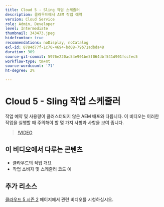 ```yaml
---
title: Cloud 5 - Sling 작업 스케줄러
description: 클라우드에서 AEM 작업 예약
version: Cloud Service
role: Admin, Developer
level: Intermediate
thumbnail: 343473.jpeg
hidefromtoc: true
recommendations: noDisplay, noCatalog
exl-id: 8784d77f-1c70-4694-bd08-79b71adbda48
duration: 309
source-git-commit: 5976e220ac54e901be5f064dbf541d901fccfec5
workflow-type: tm+mt
source-wordcount: '71'
ht-degree: 2%

---
```


# Cloud 5 - Sling 작업 스케줄러

작업 예약 및 사용량이 클러스터되지 않은 AEM 배포와 다릅니다. 이 비디오는 이러한 작업을 실행할 때 주의해야 할 몇 가지 사항과 사항을 보여 줍니다.

>[!VIDEO](https://video.tv.adobe.com/v/343473?quality=12&learn=on)

## 이 비디오에서 다루는 콘텐츠

+ 클라우드의 작업 개요
+ 작업 소비자 및 스케줄러 코드 예

## 추가 리소스

[클라우드 5 시즌 2](../cloud5-season-2.md) 페이지에서 관련 비디오를 시청하십시오.
